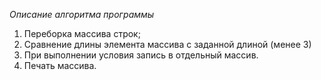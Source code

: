 *Описание алгоритма программы*

1. Переборка массива строк;
2. Сравнение длины элемента массива с заданной длиной (менее 3) 
3. При выполнении условия запись в отдельный массив. 
4. Печать массива.

